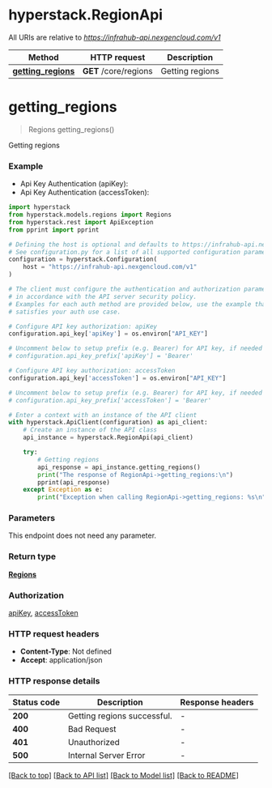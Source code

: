 # hyperstack.RegionApi

All URIs are relative to *https://infrahub-api.nexgencloud.com/v1*

Method | HTTP request | Description
------------- | ------------- | -------------
[**getting_regions**](RegionApi.md#getting_regions) | **GET** /core/regions | Getting regions


# **getting_regions**
> Regions getting_regions()

Getting regions

### Example

* Api Key Authentication (apiKey):
* Api Key Authentication (accessToken):

```python
import hyperstack
from hyperstack.models.regions import Regions
from hyperstack.rest import ApiException
from pprint import pprint

# Defining the host is optional and defaults to https://infrahub-api.nexgencloud.com/v1
# See configuration.py for a list of all supported configuration parameters.
configuration = hyperstack.Configuration(
    host = "https://infrahub-api.nexgencloud.com/v1"
)

# The client must configure the authentication and authorization parameters
# in accordance with the API server security policy.
# Examples for each auth method are provided below, use the example that
# satisfies your auth use case.

# Configure API key authorization: apiKey
configuration.api_key['apiKey'] = os.environ["API_KEY"]

# Uncomment below to setup prefix (e.g. Bearer) for API key, if needed
# configuration.api_key_prefix['apiKey'] = 'Bearer'

# Configure API key authorization: accessToken
configuration.api_key['accessToken'] = os.environ["API_KEY"]

# Uncomment below to setup prefix (e.g. Bearer) for API key, if needed
# configuration.api_key_prefix['accessToken'] = 'Bearer'

# Enter a context with an instance of the API client
with hyperstack.ApiClient(configuration) as api_client:
    # Create an instance of the API class
    api_instance = hyperstack.RegionApi(api_client)

    try:
        # Getting regions
        api_response = api_instance.getting_regions()
        print("The response of RegionApi->getting_regions:\n")
        pprint(api_response)
    except Exception as e:
        print("Exception when calling RegionApi->getting_regions: %s\n" % e)
```



### Parameters

This endpoint does not need any parameter.

### Return type

[**Regions**](Regions.md)

### Authorization

[apiKey](../README.md#apiKey), [accessToken](../README.md#accessToken)

### HTTP request headers

 - **Content-Type**: Not defined
 - **Accept**: application/json

### HTTP response details

| Status code | Description | Response headers |
|-------------|-------------|------------------|
**200** | Getting regions successful. |  -  |
**400** | Bad Request |  -  |
**401** | Unauthorized |  -  |
**500** | Internal Server Error |  -  |

[[Back to top]](#) [[Back to API list]](../README.md#documentation-for-api-endpoints) [[Back to Model list]](../README.md#documentation-for-models) [[Back to README]](../README.md)

